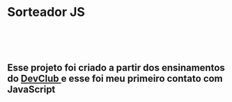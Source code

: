 <h1> Sorteador JS </h1>
<br>
<br>
<br>
<h2> Esse projeto foi criado a partir dos ensinamentos do <a href="https://rodolfomori.com.br/devclub"> DevClub </a> e esse foi meu primeiro contato com JavaScript </h2>
